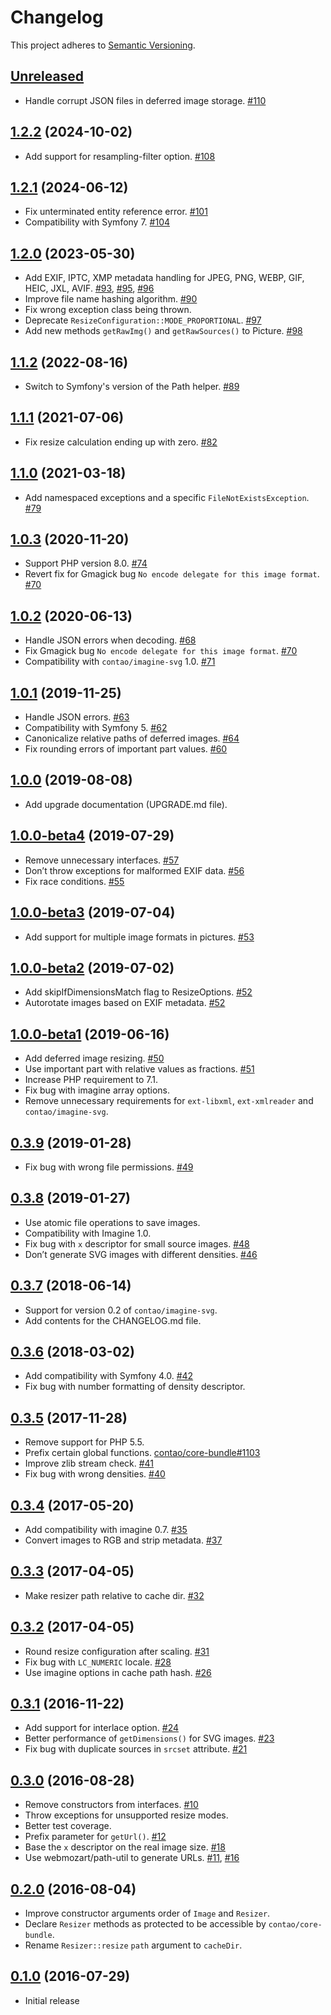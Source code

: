 # Changelog

This project adheres to [Semantic Versioning](https://semver.org/spec/v2.0.0.html).

## [Unreleased]

 * Handle corrupt JSON files in deferred image storage. [#110]

## [1.2.2] (2024-10-02)

 * Add support for resampling-filter option. [#108]

## [1.2.1] (2024-06-12)

 * Fix unterminated entity reference error. [#101]
 * Compatibility with Symfony 7. [#104]

## [1.2.0] (2023-05-30)

 * Add EXIF, IPTC, XMP metadata handling for JPEG, PNG, WEBP, GIF, HEIC, JXL, AVIF. [#93], [#95], [#96]
 * Improve file name hashing algorithm. [#90]
 * Fix wrong exception class being thrown.
 * Deprecate `ResizeConfiguration::MODE_PROPORTIONAL`. [#97]
 * Add new methods `getRawImg()` and `getRawSources()` to Picture. [#98]

## [1.1.2] (2022-08-16)

 * Switch to Symfony's version of the Path helper. [#89]

## [1.1.1] (2021-07-06)

 * Fix resize calculation ending up with zero. [#82]

## [1.1.0] (2021-03-18)

 * Add namespaced exceptions and a specific `FileNotExistsException`. [#79]

## [1.0.3] (2020-11-20)

 * Support PHP version 8.0. [#74]
 * Revert fix for Gmagick bug `No encode delegate for this image format`. [#70]

## [1.0.2] (2020-06-13)

 * Handle JSON errors when decoding. [#68]
 * Fix Gmagick bug `No encode delegate for this image format`. [#70]
 * Compatibility with `contao/imagine-svg` 1.0. [#71]

## [1.0.1] (2019-11-25)

 * Handle JSON errors. [#63]
 * Compatibility with Symfony 5. [#62]
 * Canonicalize relative paths of deferred images. [#64]
 * Fix rounding errors of important part values. [#60]

## [1.0.0] (2019-08-08)

 * Add upgrade documentation (UPGRADE.md file).

## [1.0.0-beta4] (2019-07-29)

 * Remove unnecessary interfaces. [#57]
 * Don’t throw exceptions for malformed EXIF data. [#56]
 * Fix race conditions. [#55]

## [1.0.0-beta3] (2019-07-04)

 * Add support for multiple image formats in pictures. [#53]

## [1.0.0-beta2] (2019-07-02)

 * Add skipIfDimensionsMatch flag to ResizeOptions. [#52]
 * Autorotate images based on EXIF metadata. [#52]

## [1.0.0-beta1] (2019-06-16)

 * Add deferred image resizing. [#50]
 * Use important part with relative values as fractions. [#51]
 * Increase PHP requirement to 7.1.
 * Fix bug with imagine array options.
 * Remove unnecessary requirements for `ext-libxml`, `ext-xmlreader` and `contao/imagine-svg`.

## [0.3.9] (2019-01-28)

 * Fix bug with wrong file permissions. [#49]

## [0.3.8] (2019-01-27)

 * Use atomic file operations to save images.
 * Compatibility with Imagine 1.0.
 * Fix bug with `x` descriptor for small source images. [#48]
 * Don’t generate SVG images with different densities. [#46]

## [0.3.7] (2018-06-14)

 * Support for version 0.2 of `contao/imagine-svg`.
 * Add contents for the CHANGELOG.md file.

## [0.3.6] (2018-03-02)

 * Add compatibility with Symfony 4.0. [#42]
 * Fix bug with number formatting of density descriptor.

## [0.3.5] (2017-11-28)

 * Remove support for PHP 5.5.
 * Prefix certain global functions. [contao/core-bundle#1103]
 * Improve zlib stream check. [#41]
 * Fix bug with wrong densities. [#40]

## [0.3.4] (2017-05-20)

 * Add compatibility with imagine 0.7. [#35]
 * Convert images to RGB and strip metadata. [#37]

## [0.3.3] (2017-04-05)

 * Make resizer path relative to cache dir. [#32]

## [0.3.2] (2017-04-05)

 * Round resize configuration after scaling. [#31]
 * Fix bug with `LC_NUMERIC` locale. [#28]
 * Use imagine options in cache path hash. [#26]

## [0.3.1] (2016-11-22)

 * Add support for interlace option. [#24]
 * Better performance of `getDimensions()` for SVG images. [#23]
 * Fix bug with duplicate sources in `srcset` attribute. [#21]

## [0.3.0] (2016-08-28)

 * Remove constructors from interfaces. [#10]
 * Throw exceptions for unsupported resize modes.
 * Better test coverage.
 * Prefix parameter for `getUrl()`. [#12]
 * Base the `x` descriptor on the real image size. [#18]
 * Use webmozart/path-util to generate URLs. [#11], [#16]

## [0.2.0] (2016-08-04)

 * Improve constructor arguments order of `Image` and `Resizer`.
 * Declare `Resizer` methods as protected to be accessible by `contao/core-bundle`.
 * Rename `Resizer::resize` `path` argument to `cacheDir`.

## [0.1.0] (2016-07-29)

 * Initial release

[Unreleased]: https://github.com/contao/image/compare/1.2.2...1.x
[1.2.2]: https://github.com/contao/image/compare/1.2.1...1.2.2
[1.2.1]: https://github.com/contao/image/compare/1.2.0...1.2.1
[1.2.0]: https://github.com/contao/image/compare/1.1.2...1.2.0
[1.1.2]: https://github.com/contao/image/compare/1.1.1...1.1.2
[1.1.1]: https://github.com/contao/image/compare/1.1.0...1.1.1
[1.1.0]: https://github.com/contao/image/compare/1.0.3...1.1.0
[1.0.3]: https://github.com/contao/image/compare/1.0.2...1.0.3
[1.0.2]: https://github.com/contao/image/compare/1.0.1...1.0.2
[1.0.1]: https://github.com/contao/image/compare/1.0.0...1.0.1
[1.0.0]: https://github.com/contao/image/compare/1.0.0-beta4...1.0.0
[1.0.0-beta4]: https://github.com/contao/image/compare/1.0.0-beta3...1.0.0-beta4
[1.0.0-beta3]: https://github.com/contao/image/compare/1.0.0-beta2...1.0.0-beta3
[1.0.0-beta2]: https://github.com/contao/image/compare/1.0.0-beta1...1.0.0-beta2
[1.0.0-beta1]: https://github.com/contao/image/compare/0.3.9...1.0.0-beta1
[0.3.9]: https://github.com/contao/image/compare/0.3.8...0.3.9
[0.3.8]: https://github.com/contao/image/compare/0.3.7...0.3.8
[0.3.7]: https://github.com/contao/image/compare/0.3.6...0.3.7
[0.3.6]: https://github.com/contao/image/compare/0.3.5...0.3.6
[0.3.5]: https://github.com/contao/image/compare/0.3.4...0.3.5
[0.3.4]: https://github.com/contao/image/compare/0.3.3...0.3.4
[0.3.3]: https://github.com/contao/image/compare/0.3.2...0.3.3
[0.3.2]: https://github.com/contao/image/compare/0.3.1...0.3.2
[0.3.1]: https://github.com/contao/image/compare/0.3.0...0.3.1
[0.3.0]: https://github.com/contao/image/compare/0.2.0...0.3.0
[0.2.0]: https://github.com/contao/image/compare/0.1.0...0.2.0
[0.1.0]: https://github.com/contao/image/commits/0.1.0

[#110]: https://github.com/contao/image/issues/110
[#108]: https://github.com/contao/image/issues/108
[#104]: https://github.com/contao/image/issues/104
[#101]: https://github.com/contao/image/issues/101
[#98]: https://github.com/contao/image/issues/98
[#97]: https://github.com/contao/image/issues/97
[#96]: https://github.com/contao/image/issues/96
[#95]: https://github.com/contao/image/issues/95
[#93]: https://github.com/contao/image/issues/93
[#90]: https://github.com/contao/image/issues/90
[#89]: https://github.com/contao/image/issues/89
[#82]: https://github.com/contao/image/issues/82
[#79]: https://github.com/contao/image/issues/79
[#74]: https://github.com/contao/image/issues/74
[#71]: https://github.com/contao/image/issues/71
[#70]: https://github.com/contao/image/issues/70
[#68]: https://github.com/contao/image/issues/68
[#64]: https://github.com/contao/image/issues/64
[#63]: https://github.com/contao/image/issues/63
[#62]: https://github.com/contao/image/issues/62
[#60]: https://github.com/contao/image/issues/60
[#57]: https://github.com/contao/image/issues/57
[#56]: https://github.com/contao/image/issues/56
[#55]: https://github.com/contao/image/issues/55
[#53]: https://github.com/contao/image/issues/53
[#52]: https://github.com/contao/image/issues/52
[#51]: https://github.com/contao/image/issues/51
[#50]: https://github.com/contao/image/issues/50
[#49]: https://github.com/contao/image/issues/49
[#48]: https://github.com/contao/image/issues/48
[#46]: https://github.com/contao/image/issues/46
[#42]: https://github.com/contao/image/issues/42
[contao/core-bundle#1103]: https://github.com/contao/core-bundle/issues/1103
[#41]: https://github.com/contao/image/issues/41
[#40]: https://github.com/contao/image/issues/40
[#37]: https://github.com/contao/image/issues/37
[#35]: https://github.com/contao/image/issues/35
[#32]: https://github.com/contao/image/issues/32
[#31]: https://github.com/contao/image/issues/31
[#28]: https://github.com/contao/image/issues/28
[#26]: https://github.com/contao/image/issues/26
[#24]: https://github.com/contao/image/issues/24
[#23]: https://github.com/contao/image/issues/23
[#21]: https://github.com/contao/image/issues/21
[#18]: https://github.com/contao/image/issues/18
[#16]: https://github.com/contao/image/issues/16
[#12]: https://github.com/contao/image/issues/12
[#11]: https://github.com/contao/image/issues/11
[#10]: https://github.com/contao/image/issues/10
